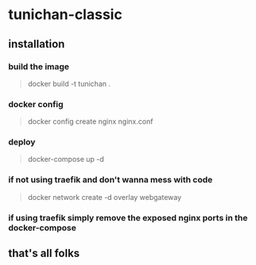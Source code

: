 # tunichan-classic
## installation
### build the image
> docker build -t tunichan .
### docker config
> docker config create nginx nginx.conf
### deploy
> docker-compose up -d
### if not using traefik and don't wanna mess with code
> docker network create -d overlay webgateway
### if using traefik simply remove the exposed nginx ports in the docker-compose
## that's all folks
